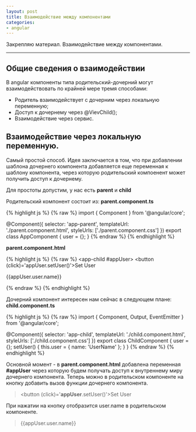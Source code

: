 ```yaml
---
layout: post
title: Взаимодействие между компонентами
categories: 
- angular
---
```


Закрепляю материал.
Взаимодействие между компонентами.

---
## Общие сведения о взаимодействии
В angular компоненты типа родительский-дочерний могут взаимодействовать по крайней мере тремя способами:
 - Родитель взаимодействует с дочерним через локальную переменную;
 - Доступ к дочернему через @VievChild();
 - Взаимодействие через сервис.
 
 
## Взаимодействие через локальную переменную.
Самый простой способ.
Идея заключается в том, что при добавлении шаблона дочернего компонента добавляется еще переменная к шаблону компонента,
через которую родительский компоенент может получить доступ к дочернему.

Для простоты допустим, у нас есть **parent** и **child**

Родительский компонент состоит из:
**parent.component.ts**

{% highlight js %}
{% raw %}
import { Component } from '@angular/core';

@Component({
  selector: 'app-parent',
  templateUrl: './parent.component.html',
  styleUrls: ['./parent.component.css']
})
export class AppComponent {
  user = {};
}
{% endraw %}
{% endhighlight %}

**parent.component.html**

{% highlight js %}
{% raw %}
<app-child #appUser></app-child>
<button (click)='appUser.setUser()'>Set User</button>
<p>{{appUser.user.name}}</p>
{% endraw %}
{% endhighlight %}

Дочерний компонент интересен нам сейчас в следующем плане:
**child.component.ts**

{% highlight js %}
{% raw %}
import { Component, Output, EventEmitter } from '@angular/core';

@Component({
  selector: 'app-child',
  templateUrl: './child.component.html',
  styleUrls: ['./child.component.css']
})
export class ChildComponent {
  user = {};
  setUser() {
    this.user = { name: 'UserName' };
  }
}
{% endraw %}
{% endhighlight %}

Основной момент - в **parent.component.html** добавлена переменная **#appUser** через которую будем получать доступ к внутреннему миру дочернего компонента.
Теперь можно в родительском компоненте на кнопку добавить вызов функции дочернего компонента.
><button (click)='**appUser**.setUser()'>Set User</button>

При нажатии на кнопку отобразится user.name в родительском компоненте.
><p>{{appUser.user.name}}</p>
